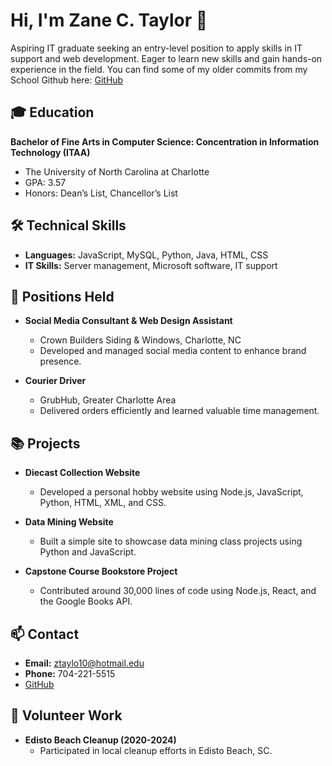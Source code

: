    # Hi, I'm Zane C. Taylor 👋

   Aspiring IT graduate seeking an entry-level position to apply skills in IT support and web development. Eager to learn new skills and gain hands-on experience in the field. You can find some of my older commits from my School Github here: [GitHub](https://github.com/ztaylo10)

   ## 🎓 Education

   **Bachelor of Fine Arts in Computer Science: Concentration in Information Technology (ITAA)**
   - The University of North Carolina at Charlotte
   - GPA: 3.57
   - Honors: Dean’s List, Chancellor’s List

   ## 🛠 Technical Skills

   - **Languages:** JavaScript, MySQL, Python, Java, HTML, CSS
   - **IT Skills:** Server management, Microsoft software, IT support

   ## 💼 Positions Held

   - **Social Media Consultant & Web Design Assistant**
     - Crown Builders Siding & Windows, Charlotte, NC
     - Developed and managed social media content to enhance brand presence.

   - **Courier Driver**
     - GrubHub, Greater Charlotte Area
     - Delivered orders efficiently and learned valuable time management.

   ## 📚 Projects

   - **Diecast Collection Website**
     - Developed a personal hobby website using Node.js, JavaScript, Python, HTML, XML, and CSS.

   - **Data Mining Website**
     - Built a simple site to showcase data mining class projects using Python and JavaScript.

   - **Capstone Course Bookstore Project**
     - Contributed around 30,000 lines of code using Node.js, React, and the Google Books API.

   ## 📫 Contact

   - **Email:** ztaylo10@hotmail.edu
   - **Phone:** 704-221-5515
   - [GitHub](https://github.com/z-taylo10)

   ## 🌟 Volunteer Work

   - **Edisto Beach Cleanup (2020-2024)**
     - Participated in local cleanup efforts in Edisto Beach, SC.
